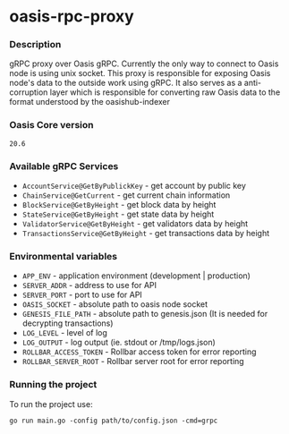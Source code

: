 # oasis-rpc-proxy

### Description
gRPC proxy over Oasis gRPC. Currently the only way to connect to Oasis node is using unix socket.
This proxy is responsible for exposing Oasis node's data to the outside work using gRPC. 
It also serves as a anti-corruption layer which is responsible for converting raw Oasis data to 
the format understood by the oasishub-indexer 

### Oasis Core version
```shell script
20.6
```
### Available gRPC Services

* `AccountService@GetByPublickKey` - get account by public key
* `ChainService@GetCurrent` - get current chain information
* `BlockService@GetByHeight` - get block data by height
* `StateService@GetByHeight` - get state data by height
* `ValidatorService@GetByHeight` - get validators data by height
* `TransactionsService@GetByHeight` - get transactions data by height

### Environmental variables

* `APP_ENV` - application environment (development | production) 
* `SERVER_ADDR` - address to use for API
* `SERVER_PORT` - port to use for API
* `OASIS_SOCKET` - absolute path to oasis node socket
* `GENESIS_FILE_PATH` - absolute path to genesis.json (It is needed for decrypting transactions)
* `LOG_LEVEL` - level of log
* `LOG_OUTPUT` - log output (ie. stdout or /tmp/logs.json)
* `ROLLBAR_ACCESS_TOKEN` - Rollbar access token for error reporting
* `ROLLBAR_SERVER_ROOT` - Rollbar server root for error reporting


### Running the project

To run the project use:

```shell script
go run main.go -config path/to/config.json -cmd=grpc
```